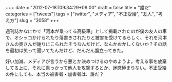 +++
date = "2012-07-18T09:34:29+09:00"
draft = false
title = "誰だ"
categories = ["tweets"]
tags = ["twitter", "メディア", "不正受給", "友人", "考え方"]
slug = "3058"
+++

週刊誌かなにかで「河本が乗ってる高級車」として掲載されたのが僕の友人の車で、オシッコかけられたり落書きされたりと被害を受けてるらしく、それを河本さんの奥さんが謝りにこられたそうなんだけど、なんかおかしくないか？その話を最初は笑って聞いてたんだけど、だんだん腹立ってきた。

好い加減、メディアが言うから悪とか決めつけるのやめようよ。考える事を放棄してる上に、それに乗っかって他人を攻撃するとか、迷惑極まりない。不正受給の件にしても、本当の被害者・加害者は、誰だ？
